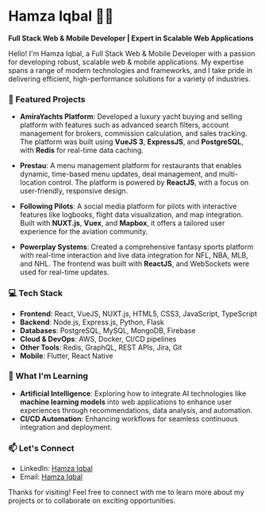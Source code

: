 # Hamza Iqbal 👨‍💻

**Full Stack Web & Mobile Developer | Expert in Scalable Web Applications**

Hello! I'm Hamza Iqbal, a Full Stack Web & Mobile Developer with a passion for developing robust, scalable web & mobile applications. My expertise spans a range of modern technologies and frameworks, and I take pride in delivering efficient, high-performance solutions for a variety of industries.

### 🔭 Featured Projects

- **AmiraYachts Platform**: Developed a luxury yacht buying and selling platform with features such as advanced search filters, account management for brokers, commission calculation, and sales tracking. The platform was built using **VueJS 3**, **ExpressJS**, and **PostgreSQL**, with **Redis** for real-time data caching.
  
- **Prestau**: A menu management platform for restaurants that enables dynamic, time-based menu updates, deal management, and multi-location control. The platform is powered by **ReactJS**, with a focus on user-friendly, responsive design.

- **Following Pilots**: A social media platform for pilots with interactive features like logbooks, flight data visualization, and map integration. Built with **NUXT.js**, **Vuex**, and **Mapbox**, it offers a tailored user experience for the aviation community.

- **Powerplay Systems**: Created a comprehensive fantasy sports platform with real-time interaction and live data integration for NFL, NBA, MLB, and NHL. The frontend was built with **ReactJS**, and WebSockets were used for real-time updates.

### 💻 Tech Stack
- **Frontend**: React, VueJS, NUXT.js, HTML5, CSS3, JavaScript, TypeScript
- **Backend**: Node.js, Express.js, Python, Flask
- **Databases**: PostgreSQL, MySQL, MongoDB, Firebase
- **Cloud & DevOps**: AWS, Docker, CI/CD pipelines
- **Other Tools**: Redis, GraphQL, REST APIs, Jira, Git
- **Mobile**: Flutter, React Native

### 🌱 What I'm Learning
- **Artificial Intelligence**: Exploring how to integrate AI technologies like **machine learning models** into web applications to enhance user experiences through recommendations, data analysis, and automation.
- **CI/CD Automation**: Enhancing workflows for seamless continuous integration and deployment.

### 📫 Let's Connect
- LinkedIn: [Hamza Iqbal](https://www.linkedin.com/in/hamza-iqbal-hi/)
- Email: [Hamza Iqbal](mailto:13besehiqbal@seecs.edu.pk)

Thanks for visiting! Feel free to connect with me to learn more about my projects or to collaborate on exciting opportunities.
